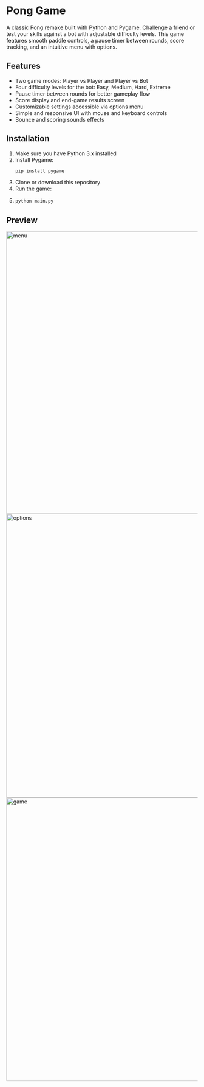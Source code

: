 # Pong Game

A classic Pong remake built with Python and Pygame. Challenge a friend or test your skills against a bot with adjustable difficulty levels. This game features smooth paddle controls, a pause timer between rounds, score tracking, and an intuitive menu with options.

## Features

- Two game modes: Player vs Player and Player vs Bot  
- Four difficulty levels for the bot: Easy, Medium, Hard, Extreme  
- Pause timer between rounds for better gameplay flow  
- Score display and end-game results screen  
- Customizable settings accessible via options menu  
- Simple and responsive UI with mouse and keyboard controls
- Bounce and scoring sounds effects

## Installation

1. Make sure you have Python 3.x installed  
2. Install Pygame:  
   ```bash
   pip install pygame
   ```
3. Clone or download this repository
4. Run the game:
5. ``` bash
   python main.py
   ```

## Preview
<img width="1121" height="742" alt="menu" src="https://github.com/user-attachments/assets/49bf2a78-4ca8-4bad-a039-a42fd4826a35" />
<img width="1118" height="746" alt="options" src="https://github.com/user-attachments/assets/8e6967ca-d2c3-4b8f-8a82-8c224c35b321" />
<img width="1117" height="745" alt="game" src="https://github.com/user-attachments/assets/0732c0ff-4c41-4c55-8610-0525a641e75a" />

